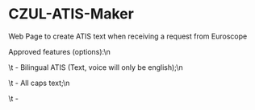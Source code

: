 # CZUL-ATIS-Maker
Web Page to create ATIS text when receiving a request from Euroscope



Approved features (options):\n

\t    - Bilingual ATIS (Text, voice will only be english);\n

\t    - All caps text;\n

\t    - 
